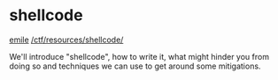 # shellcode

<a href="/about#contact">emile</a> <a href="/ctf/resources/shellcode/">/ctf/resources/shellcode/</a>

We'll introduce "shellcode", how to write it, what might hinder you from doing so and techniques we can use to get around some mitigations.